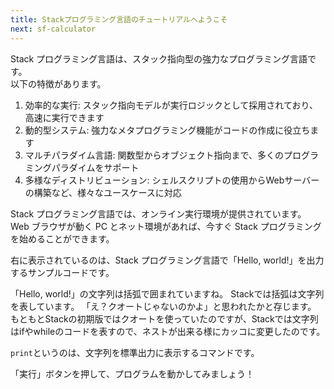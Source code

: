 ```yaml
---
title: Stackプログラミング言語のチュートリアルへようこそ
next: sf-calculator
---
```


Stack プログラミング言語は、スタック指向型の強力なプログラミング言語です。  
以下の特徴があります。

1.  効率的な実行: スタック指向モデルが実行ロジックとして採用されており、高速に実行できます
2.  動的型システム: 強力なメタプログラミング機能がコードの作成に役立ちます
3.  マルチパラダイム言語: 関数型からオブジェクト指向まで、多くのプログラミングパラダイムをサポート
4.  多様なディストリビューション: シェルスクリプトの使用からWebサーバーの構築など、様々なユースケースに対応

Stack プログラミング言語では、オンライン実行環境が提供されています。  
Web ブラウザが動く PC とネット環境があれば、今すぐ Stack プログラミングを始めることができます。

右に表示されているのは、Stack プログラミング言語で「Hello, world!」を出力するサンプルコードです。  

「Hello, world!」の文字列は括弧で囲まれていますね。
Stackでは括弧は文字列を表しています。
「え？クオートじゃないのかよ」と思われたかと存じます。
もともとStackの初期版ではクオートを使っていたのですが、Stackでは文字列はifやwhileのコードを表すので、ネストが出来る様にカッコに変更したのです。

`print`というのは、文字列を標準出力に表示するコマンドです。

「実行」ボタンを押して、プログラムを動かしてみましょう！
